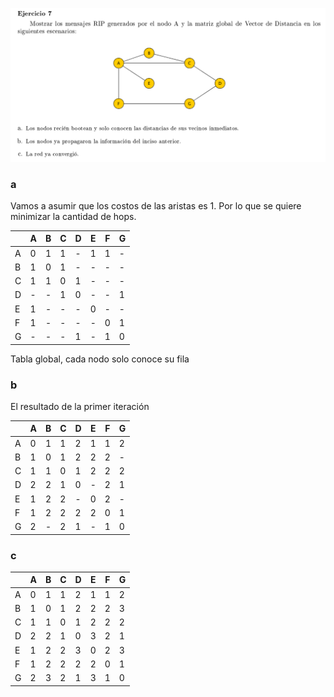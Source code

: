 ![](enunciado.png)

### a

Vamos a asumir que los costos de las aristas es 1. Por lo que se quiere minimizar la cantidad de hops.

|   | A | B | C | D | E | F | G |
|---|---|---|---|---|---|---|---|
| A| 0 | 1 | 1 | - | 1 | 1 | - | 
| B | 1 | 0 | 1 | - | - | - | - |
| C | 1 | 1 | 0 | 1 | - | - | - |
| D | - | - | 1 | 0 | - | - | 1 |
| E | 1 | - | - | - | 0 | - | - |
| F | 1 | - | - | - | - | 0 | 1 |
| G | - | - | - | 1 | - | 1 | 0 |

Tabla global, cada nodo solo conoce su fila


### b

El resultado de la primer iteración

|   | A | B | C | D | E | F | G |
|---|---|---|---|---|---|---|---|
| A | 0 | 1 | 1 | 2 | 1 | 1 | 2 |
| B | 1 | 0 | 1 | 2 | 2 | 2 | - |
| C | 1 | 1 | 0 | 1 | 2 | 2 | 2 |
| D | 2 | 2 | 1 | 0 | - | 2 | 1 |
| E | 1 | 2 | 2 | - | 0 | 2 | - |
| F | 1 | 2 | 2 | 2 | 2 | 0 | 1 |
| G | 2 | - | 2 | 1 | - | 1 | 0 |

### c

|   | A | B | C | D | E | F | G |
|---|---|---|---|---|---|---|---|
| A | 0 | 1 | 1 | 2 | 1 | 1 | 2 |
| B | 1 | 0 | 1 | 2 | 2 | 2 | 3 |
| C | 1 | 1 | 0 | 1 | 2 | 2 | 2 |
| D | 2 | 2 | 1 | 0 | 3 | 2 | 1 |
| E | 1 | 2 | 2 | 3 | 0 | 2 | 3 |
| F | 1 | 2 | 2 | 2 | 2 | 0 | 1 |
| G | 2 | 3 | 2 | 1 | 3 | 1 | 0 |

